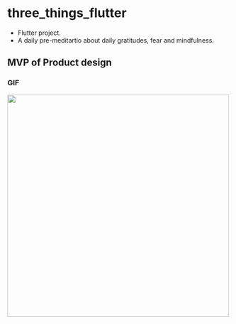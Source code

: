 # three_things_flutter

* Flutter project.
* A daily pre-meditartio about daily gratitudes, fear and mindfulness.  


## MVP of Product design

### GIF
<img src="https://user-images.githubusercontent.com/42816552/122839368-88296c00-d2bd-11eb-8816-ac5fd369ed50.gif" height=500px>


